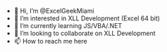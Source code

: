 - 👋 Hi, I’m @ExcelGeekMiami
- 👀 I’m interested in XLL Development (Excel 64 bit)
- 🌱 I’m currently learning JS/VBA/.NET
- 💞️ I’m looking to collaborate on XLL Development 
- 📫 How to reach me here

<!---
ExcelGeekMiami/ExcelGeekMiami is a ✨ special ✨ repository because its `README.md` (this file) appears on your GitHub profile.
You can click the Preview link to take a look at your changes.
--->
